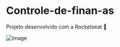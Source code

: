 # Controle-de-finan-as
Projeto desenvolvido com a Rocketseat  :rocket:


![image](https://user-images.githubusercontent.com/91853449/168162981-a1ea8918-1d26-4ab8-b18f-58289b406d37.png)

